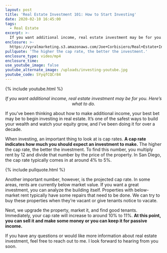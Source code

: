 ```yaml
---
layout: post
title: 'Real Estate Investment 101: How to Start Investing'
date: 2020-02-10 16:45:00
tags:
  - Real Estate
excerpt: >-
  If you want additional income, real estate investment may be for you. Here’s what to do.
enclosure: >-
  https://vyralmarketing.s3.amazonaws.com/Joe+Corbisiero/Real+Estate+Investment+101-+How+to+Start+Investing.mp4
pullquote: 'The higher the cap rate, the better the investment.'
enclosure_type: video/mp4
enclosure_time:
use_youtube_image: false
youtube_alternate_image: /uploads/investing-youtube.jpg
youtube_code: SYyqfCQCr84
---
```


{% include youtube.html %}

<p style="text-align: center;"><em>If you want additional income, real estate investment may be for you. Here’s what to do.</em></p>


If you’ve been thinking about how to make additional income, your best bet may be to begin investing in real estate. It’s one of the safest ways to build your wealth and watch your equity grow, and I’ve been doing it for over a decade.

When investing, an important thing to look at is cap rates. **A cap rate indicates how much you should expect an investment to make.** The higher the cap rate, the better the investment. To find this number, you multiply rent by 12 and divide that number by the price of the property. In San Diego, the cap rate typically comes in at around 4% to 5%.

{% include pullquote.html %}

Another important number, however, is the projected cap rate. In some areas, rents are currently below market value. If you want a great investment, you can analyze the building itself. Properties with below-market rent typically have some repairs that need to be done. We can try to buy these properties when they’re vacant or give tenants notice to vacate.&nbsp;

Next, we upgrade the property, market it, and find good tenants. Immediately, your cap rate will increase to around 10% to 11%. **At this point, you can sell it and make some money or you can keep it for passive income.**

If you have any questions or would like more information about real estate investment, feel free to reach out to me. I look forward to hearing from you soon.